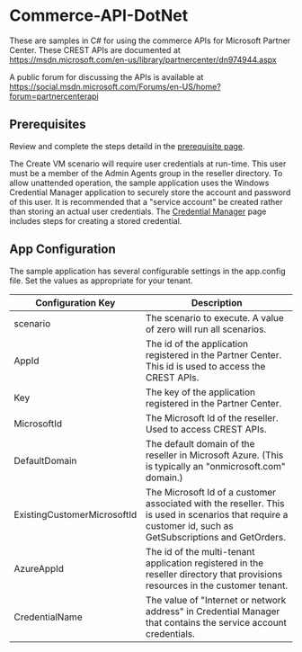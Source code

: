 # Commerce-API-DotNet

These are samples in C# for using the commerce APIs for Microsoft Partner Center. 
These CREST APIs are documented at https://msdn.microsoft.com/en-us/library/partnercenter/dn974944.aspx

A public forum for discussing the APIs is available at 
https://social.msdn.microsoft.com/Forums/en-US/home?forum=partnercenterapi

## Prerequisites

Review and complete the steps detaild in the [prerequisite page](Documentation/Prequisite.md).

The Create VM scenario will require user credentials at run-time. This user must be a member of the
Admin Agents group in the reseller directory. To allow unattended operation, the sample application 
uses the Windows Credential Manager application to securely store the account and password of this user.
It is recommended that a "service account" be created rather than storing an actual user credentials.
The [Credential Manager](Documentation/CredentialManager.md) page includes steps for creating a 
stored credential.

## App Configuration

The sample application has several configurable settings in the app.config file. Set the values as
appropriate for your tenant.

Configuration Key | Description
------------ | -------------
scenario | The scenario to execute. A value of zero will run all scenarios.
AppId | The id of the application registered in the Partner Center. This id is used to access the CREST APIs.
Key | The key of the application registered in the Partner Center. 
MicrosoftId | The Microsoft Id of the reseller. Used to access CREST APIs.
DefaultDomain | The default domain of the reseller in Microsoft Azure. (This is typically an "onmicrosoft.com" domain.)
ExistingCustomerMicrosoftId | The Microsoft Id of a customer associated with the reseller. This is used in scenarios that require a customer id, such as GetSubscriptions and GetOrders.
AzureAppId | The id of the multi-tenant application registered in the reseller directory that provisions resources in the customer tenant.
CredentialName | The value of "Internet or network address" in Credential Manager that contains the service account credentials.
